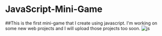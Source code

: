 # JavaScript-Mini-Game
##This is the first mini-game that I create using javascript.
I'm working on some new web projects and I will upload those projects too soon.
![js](https://user-images.githubusercontent.com/110083916/226119906-b138694b-7961-46bf-8b4a-178838095de9.JPG)
